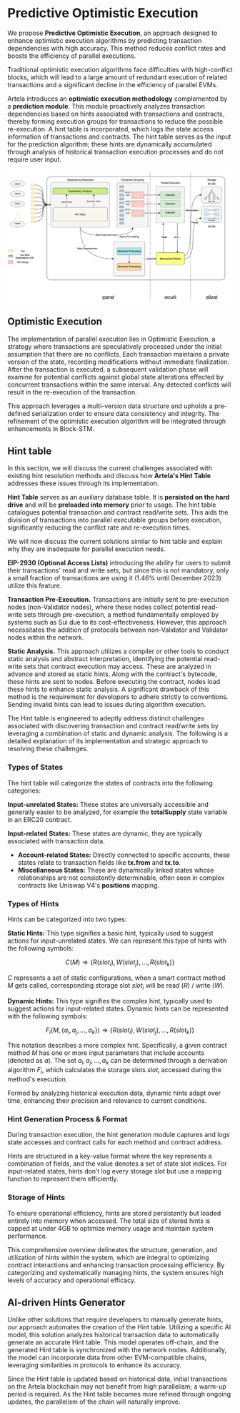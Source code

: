 # Predictive Optimistic Execution

We propose **Predictive Optimistic Execution**, an approach designed to enhance optimistic execution algorithms by predicting transaction dependencies with high accuracy. This method reduces conflict rates and boosts the efficiency of parallel executions.

Traditional optimistic execution algorithms face difficulties with high-conflict blocks, which will lead to a large amount of redundant execution of related transactions and a significant decline in the efficiency of parallel EVMs.

Artela introduces an **optimistic execution methodology** complemented by a **prediction module**. This module proactively analyzes transaction dependencies based on hints associated with transactions and contracts, thereby forming execution groups for transactions to reduce the possible re-execution. A hint table is incorporated, which logs the state access information of transactions and contracts. The hint table serves as the input for the prediction algorithm; these hints are dynamically accumulated through analysis of historical transaction execution processes and do not require user input.

![Predictive Optimistic Execution](./img/parallel-execution.svg)

## Optimistic Execution

The implementation of parallel execution lies in Optimistic Execution, a strategy where transactions are speculatively processed under the initial assumption that there are no conflicts. Each transaction maintains a private version of the state, recording modifications without immediate finalization. After the transaction is executed, a subsequent validation phase will examine for potential conflicts against global state alterations effected by concurrent transactions within the same interval. Any detected conflicts will result in the re-execution of the transaction.

This approach leverages a multi-version data structure and upholds a pre-defined serialization order to ensure data consistency and integrity. The refinement of the optimistic execution algorithm will be integrated through enhancements in Block-STM.

## Hint table

In this section, we will discuss the current challenges associated with existing hint resolution methods and discuss how **Artela's Hint Table** addresses these issues through its implementation.

**Hint Table** serves as an auxiliary database table. It is **persisted on the hard drive** and will be **preloaded into memory** prior to usage. The hint table catalogues potential transaction and contract read/write sets. This aids the division of transactions into parallel executable groups before execution, significantly reducing the conflict rate and re-execution times.

We will now discuss the current solutions similar to hint table and explain why they are inadequate for parallel execution needs.

**EIP-2930 (Optional Access Lists)** introducing the ability for users to submit their transactions' read and write sets, but since this is not mandatory, only a small fraction of transactions are using it (1.46% until December 2023) utilize this feature.

**Transaction Pre-Execution.** Transactions are initially sent to pre-execution nodes (non-Validator nodes), where these nodes collect potential read-write sets through pre-execution, a method fundamentally employed by systems such as Sui due to its cost-effectiveness. However, this approach necessitates the addition of protocols between non-Validator and Validator nodes within the network.

**Static Analysis.** This approach utilizes a compiler or other tools to conduct static analysis and abstract interpretation, identifying the potential read-write sets that contract execution may access. These are analyzed in advance and stored as static hints. Along with the contract's bytecode, these hints are sent to nodes. Before executing the contract, nodes load these hints to enhance static analysis. A significant drawback of this method is the requirement for developers to adhere strictly to conventions. Sending invalid hints can lead to issues during algorithm execution.

The Hint table is engineered to adeptly address distinct challenges associated with discovering transaction and contract read/write sets by leveraging a combination of static and dynamic analysis. The following is a detailed explanation of its implementation and strategic approach to resolving these challenges.

### Types of States

The hint table will categorize the states of contracts into the following categories:

**Input-unrelated States:** These states are universally accessible and generally easier to be analyzed, for example the **totalSupply** state variable in an ERC20 contract.

**Input-related States:** These states are dynamic, they are typically associated with transaction data.

- **Account-related States:** Directly connected to specific accounts, these states relate to transaction fields like **tx.from** and **tx.to**.
- **Miscellaneous States:** These are dynamically linked states whose relationships are not consistently determinable, often seen in complex contracts like Uniswap V4's **positions** mapping.

### Types of Hints

Hints can be categorized into two types:

**Static Hints:** This type signifies a basic hint, typically used to suggest actions for input-unrelated states. We can represent this type of hints with the following symbols:

$$
C(M) \Rightarrow \{ R(slot_i), W(slot_j), ..., R(slot_k) \}
$$

$C$ represents a set of static configurations, when a smart contract method $M$ gets called, corresponding storage slot $slot_i$ will be read ($R$) / write ($W$).

**Dynamic Hints:** This type signifies the complex hint, typically used to suggest actions for input-related states. Dynamic hints can be represented with the following symbols:

$$
F_i(M, \{a_i, a_j, ..., a_k\}) \Rightarrow \{
R(slot_i),
W(slot_j),
...,
R(slot_k)
\}
$$

This notation describes a more complex hint. Specifically, a given contract method $M$ has one or more input parameters that include accounts (denoted as $a$). The set ${a_i, a_j, ..., a_k}$ can be determined through a derivation algorithm $F_i$, which calculates the storage slots $slot_i$ accessed during the method's execution.

Formed by analyzing historical execution data, dynamic hints adapt over time, enhancing their precision and relevance to current conditions.

### Hint Generation Process & Format

During transaction execution, the hint generation module captures and logs state accesses and contract calls for each method and contract address.

Hints are structured in a key-value format where the key represents a combination of fields, and the value denotes a set of state slot indices. For input-related states, hints don’t log every storage slot but use a mapping function to represent them efficiently.

### Storage of Hints

To ensure operational efficiency, hints are stored persistently but loaded entirely into memory when accessed. The total size of stored hints is capped at under 4GB to optimize memory usage and maintain system performance.

This comprehensive overview delineates the structure, generation, and utilization of hints within the system, which are integral to optimizing contract interactions and enhancing transaction processing efficiency. By categorizing and systematically managing hints, the system ensures high levels of accuracy and operational efficacy.

## AI-driven Hints Generator

Unlike other solutions that require developers to manually generate hints, our approach automates the creation of the Hint table. Utilizing a specific AI model, this solution analyzes historical transaction data to automatically generate an accurate Hint table. This model operates off-chain, and the generated Hint table is synchronized with the network nodes. Additionally, the model can incorporate data from other EVM-compatible chains, leveraging similarities in protocols to enhance its accuracy.

Since the Hint table is updated based on historical data, initial transactions on the Artela blockchain may not benefit from high parallelism; a warm-up period is required. As the Hint table becomes more refined through ongoing updates, the parallelism of the chain will naturally improve.
